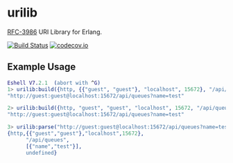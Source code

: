 urilib
======
[RFC-3986](https://tools.ietf.org/html/rfc3986) URI Library for Erlang.

[![Build Status](https://travis-ci.org/gmr/urilib.svg?branch=master)](https://travis-ci.org/gmr/urilib) [![codecov.io](https://codecov.io/github/gmr/urilib/coverage.svg?branch=master)](https://codecov.io/github/gmr/urilib?branch=master)

Example Usage
-------------

```erlang
Eshell V7.2.1  (abort with ^G)
1> urilib:build({http, {{"guest", "guest"}, "localhost", 15672}, "/api/queues", [{"name", "test"}], undefined}).
"http://guest:guest@localhost:15672/api/queues?name=test"

2> urilib:build({http, "guest", "guest", "localhost", 15672, "/api/queues", [{"name", "test"}], undefined}).    
"http://guest:guest@localhost:15672/api/queues?name=test"

3> urilib:parse("http://guest:guest@localhost:15672/api/queues?name=test").
{http,{{"guest","guest"},"localhost",15672},
      "/api/queues",
      [{"name","test"}],
      undefined}
```
